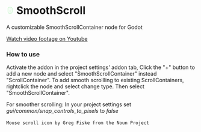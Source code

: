 # <img src="./addons/SmoothScroll/class-icon.svg" alt="drawing" width="20" style="padding-top: 20px;"/>   SmoothScroll
 A customizable SmoothScrollContainer node for Godot

[Watch video footage on Youtube](https://www.youtube.com/watch?v=B3GjqV2c6yQ)

### How to use
Activate the addon in the project settings' addon tab,
Click the "+" button to add a new node and select "SmoothScrollContainer" instead "ScrollContainer".
To add smooth scrollling to existing ScrollContainers, rightclick the node and select change type. Then select "SmoothScrollContainer".

For smoother scrolling: In your project settings set _gui/common/snap_controls_to_pixels_ to _false_

`Mouse scroll icon by Greg Fiske from the Noun Project`
